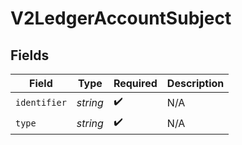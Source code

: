# V2LedgerAccountSubject


## Fields

| Field              | Type               | Required           | Description        |
| ------------------ | ------------------ | ------------------ | ------------------ |
| `identifier`       | *string*           | :heavy_check_mark: | N/A                |
| `type`             | *string*           | :heavy_check_mark: | N/A                |